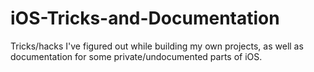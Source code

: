 iOS-Tricks-and-Documentation
============================

Tricks/hacks I've figured out while building my own projects, as well as documentation for some private/undocumented parts of iOS.
